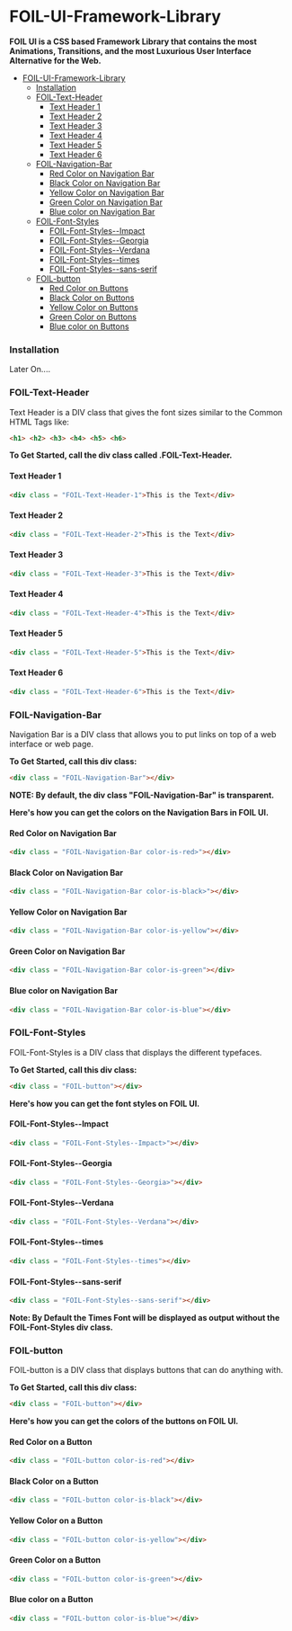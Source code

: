 # FOIL-UI-Framework-Library
**FOIL UI is a CSS based Framework Library that contains the most Animations, Transitions, and the most Luxurious User Interface Alternative for the Web.**

- [FOIL-UI-Framework-Library](#foil-ui-framework-library)
    - [Installation](#installation)
    - [FOIL-Text-Header](#foil-text-header)
      - [Text Header 1](#text-header-1)
      - [Text Header 2](#text-header-2)
      - [Text Header 3](#text-header-3)
      - [Text Header 4](#text-header-4)
      - [Text Header 5](#text-header-5)
      - [Text Header 6](#text-header-6)
    - [FOIL-Navigation-Bar](#foil-navigation-bar)
      - [Red Color on Navigation Bar](#red-color-on-navigation-bar)
      - [Black Color on Navigation Bar](#black-color-on-navigation-bar)
      - [Yellow Color on Navigation Bar](#yellow-color-on-navigation-bar)
      - [Green Color on Navigation Bar](#green-color-on-navigation-bar)
      - [Blue color on Navigation Bar](#blue-color-on-navigation-bar)
    - [FOIL-Font-Styles](#foil-font-styles)
      - [FOIL-Font-Styles--Impact](#foil-font-styles--impact)
      - [FOIL-Font-Styles--Georgia](#foil-font-styles--georgia)
      - [FOIL-Font-Styles--Verdana](#foil-font-styles--verdana)
      - [FOIL-Font-Styles--times](#foil-font-styles--times)
      - [FOIL-Font-Styles--sans-serif](#foil-font-styles--sans-serif)
    - [FOIL-button](#foil-button)
      - [Red Color on Buttons](#red-color-on-navigation-bar)
      - [Black Color on Buttons](#black-color-on-navigation-bar)
      - [Yellow Color on Buttons](#yellow-color-on-navigation-bar)
      - [Green Color on Buttons](#green-color-on-navigation-bar)
      - [Blue color on Buttons](#blue-color-on-navigation-bar)


### Installation
Later On....

### FOIL-Text-Header
Text Header is a DIV class that gives the font sizes similar to the Common HTML Tags like:
````html
<h1> <h2> <h3> <h4> <h5> <h6>
````
**To Get Started, call the div class called .FOIL-Text-Header.**

#### Text Header 1
````html
<div class = "FOIL-Text-Header-1">This is the Text</div>
````

#### Text Header 2
````html
<div class = "FOIL-Text-Header-2">This is the Text</div>
````

#### Text Header 3
````html
<div class = "FOIL-Text-Header-3">This is the Text</div>
````

#### Text Header 4
````html
<div class = "FOIL-Text-Header-4">This is the Text</div>
````

#### Text Header 5 
````html
<div class = "FOIL-Text-Header-5">This is the Text</div>
````

#### Text Header 6
````html
<div class = "FOIL-Text-Header-6">This is the Text</div>
````


### FOIL-Navigation-Bar
Navigation Bar is a DIV class that allows you to put links on top of a web interface or web page.

**To Get Started, call this div class:**

````html
<div class = "FOIL-Navigation-Bar"></div>
````
**NOTE: By default, the div class "FOIL-Navigation-Bar" is transparent.**

**Here's how you can get the colors on the Navigation Bars in FOIL UI.**

#### Red Color on Navigation Bar
````html
<div class = "FOIL-Navigation-Bar color-is-red>"></div>
````
#### Black Color on Navigation Bar 
````html
<div class = "FOIL-Navigation-Bar color-is-black>"></div>
````

#### Yellow Color on Navigation Bar
````html
<div class = "FOIL-Navigation-Bar color-is-yellow"></div>    
````

#### Green Color on Navigation Bar
````html
<div class = "FOIL-Navigation-Bar color-is-green"></div>
````

#### Blue color on Navigation Bar
````html
<div class = "FOIL-Navigation-Bar color-is-blue"></div>
````

### FOIL-Font-Styles
FOIL-Font-Styles is a DIV class that displays the different typefaces.

**To Get Started, call this div class:**

````html
<div class = "FOIL-button"></div>
````

**Here's how you can get the font styles on FOIL UI.**

#### FOIL-Font-Styles--Impact
````html
<div class = "FOIL-Font-Styles--Impact>"></div>
````
#### FOIL-Font-Styles--Georgia
````html
<div class = "FOIL-Font-Styles--Georgia>"></div>
````

#### FOIL-Font-Styles--Verdana
````html
<div class = "FOIL-Font-Styles--Verdana"></div>    
````

#### FOIL-Font-Styles--times
````html
<div class = "FOIL-Font-Styles--times"></div>
````

#### FOIL-Font-Styles--sans-serif
````html
<div class = "FOIL-Font-Styles--sans-serif"></div>
````
**Note: By Default the Times Font will be displayed as output without the FOIL-Font-Styles div class.** 

### FOIL-button
FOIL-button is a DIV class that displays buttons that can do anything with.

**To Get Started, call this div class:**

````html
<div class = "FOIL-button"></div>
````

**Here's how you can get the colors of the buttons on FOIL UI.**

#### Red Color on a Button
````html
<div class = "FOIL-button color-is-red"></div>
````
#### Black Color on a Button
````html
<div class = "FOIL-button color-is-black"></div>
````

#### Yellow Color on a Button
````html
<div class = "FOIL-button color-is-yellow"></div>    
````

#### Green Color on a Button
````html
<div class = "FOIL-button color-is-green"></div>
````

#### Blue color on a Button
````html
<div class = "FOIL-button color-is-blue"></div>
````
